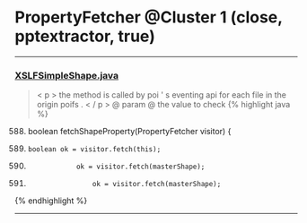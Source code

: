 # PropertyFetcher @Cluster 1 (close, pptextractor, true)

***

### [XSLFSimpleShape.java](https://searchcode.com/codesearch/view/97406763/)
> < p > the method is called by poi ' s eventing api for each file in the origin poifs . < / p > @ param @ the value to check 
{% highlight java %}
588. boolean fetchShapeProperty(PropertyFetcher visitor) {
589.     boolean ok = visitor.fetch(this);
599.                 ok = visitor.fetch(masterShape);
627.                     ok = visitor.fetch(masterShape);
{% endhighlight %}

***


